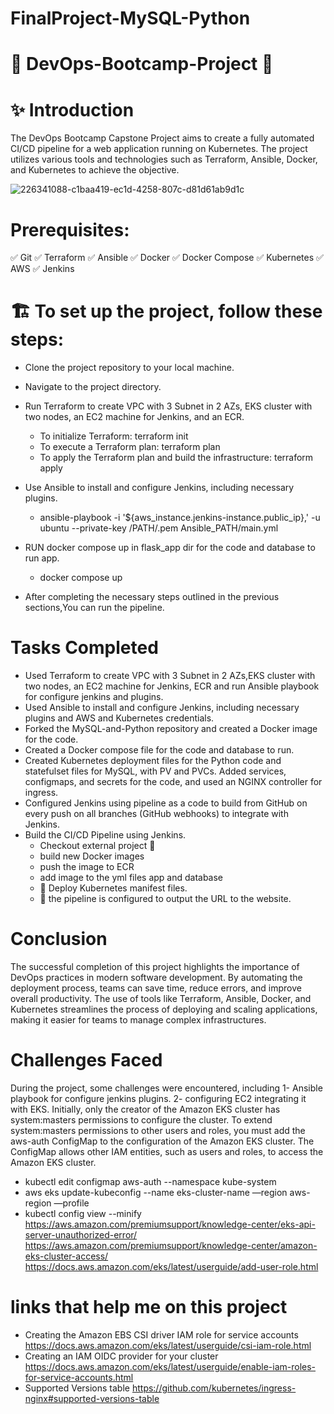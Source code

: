 # FinalProject-MySQL-Python
# 🎉 DevOps-Bootcamp-Project 🎉
# ✨ Introduction
The DevOps Bootcamp Capstone Project aims to create a fully automated CI/CD pipeline for a web application running on Kubernetes. The project utilizes various tools and technologies such as Terraform, Ansible, Docker, and Kubernetes to achieve the objective.


![226341088-c1baa419-ec1d-4258-807c-d81d61ab9d1c](https://github.com/esraa-asoo/Sprints/assets/73849360/859ce0a7-02de-4892-83e6-b2e900953aec)



# Prerequisites:
✅  Git
✅  Terraform
✅  Ansible
✅  Docker
✅  Docker Compose
✅  Kubernetes
✅  AWS
✅  Jenkins
# 🏗️ To set up the project, follow these steps:
- Clone the project repository to your local machine.

- Navigate to the project directory.

- Run Terraform to create VPC with 3 Subnet in 2 AZs, EKS cluster with two 
  nodes, an EC2 machine for Jenkins, and an ECR.

   - To initialize Terraform: terraform init
   - To execute a Terraform plan: terraform plan
   - To apply the Terraform plan and build the infrastructure:
      terraform apply

- Use Ansible to install and configure Jenkins, including necessary plugins.

  - ansible-playbook -i '${aws_instance.jenkins-instance.public_ip},' -u 
    ubuntu --private-key /PATH/.pem Ansible_PATH/main.yml
  
- RUN docker compose up in flask_app dir for the code and database to run app.
   - docker compose up
- After completing the necessary steps outlined in the previous 
  sections,You can run the pipeline.

# Tasks Completed
- Used Terraform to create VPC with 3 Subnet in 2 AZs,EKS cluster with two 
  nodes, an EC2 machine for Jenkins, ECR and run Ansible playbook for 
  configure jenkins and plugins.
- Used Ansible to install and configure Jenkins, including necessary 
  plugins and AWS and Kubernetes credentials.
- Forked the MySQL-and-Python repository and created a Docker image for the 
  code.
- Created a Docker compose file for the code and database to run.
- Created Kubernetes deployment files for the Python code and statefulset 
  files for MySQL, with PV and PVCs. Added services, configmaps, and 
  secrets for the code, and used an NGINX controller for ingress.
- Configured Jenkins using pipeline as a code to build from GitHub on every 
  push on all branches (GitHub webhooks) to integrate with Jenkins.
- Build the CI/CD Pipeline using Jenkins.
     - Checkout external project 🙈
     - build new Docker images
     - push the image to ECR
     - add image to the yml files app and database
    - 🚀 Deploy Kubernetes manifest files.
    - 🚀 the pipeline is configured to output the URL to the website.
# Conclusion
The successful completion of this project highlights the importance of DevOps practices in modern software development. By automating the deployment process, teams can save time, reduce errors, and improve overall productivity. The use of tools like Terraform, Ansible, Docker, and Kubernetes streamlines the process of deploying and scaling applications, making it easier for teams to manage complex infrastructures.

# Challenges Faced
During the project, some challenges were encountered, including 1- Ansible playbook for configure jenkins plugins. 2- configuring EC2 integrating it with EKS. Initially, only the creator of the Amazon EKS cluster has system:masters permissions to configure the cluster. To extend system:masters permissions to other users and roles, you must add the aws-auth ConfigMap to the configuration of the Amazon EKS cluster. The ConfigMap allows other IAM entities, such as users and roles, to access the Amazon EKS cluster.

- kubectl edit configmap aws-auth --namespace kube-system
- aws eks update-kubeconfig --name eks-cluster-name —region aws-region —profile
- kubectl config view --minify
https://aws.amazon.com/premiumsupport/knowledge-center/eks-api-server-unauthorized-error/
https://aws.amazon.com/premiumsupport/knowledge-center/amazon-eks-cluster-access/
https://docs.aws.amazon.com/eks/latest/userguide/add-user-role.html

# links that help me on this project
- Creating the Amazon EBS CSI driver IAM role for service accounts 
  https://docs.aws.amazon.com/eks/latest/userguide/csi-iam-role.html
- Creating an IAM OIDC provider for your cluster 
  https://docs.aws.amazon.com/eks/latest/userguide/enable-iam-roles-for-service-accounts.html
- Supported Versions table
  https://github.com/kubernetes/ingress-nginx#supported-versions-table
